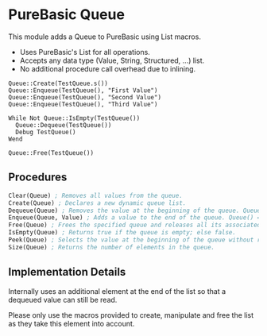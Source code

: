 # PureBasic Queue
This module adds a Queue to PureBasic using List macros.

- Uses PureBasic's List for all operations.
- Accepts any data type (Value, String, Structured, ...) list.
- No additional procedure call overhead due to inlining.

```
Queue::Create(TestQueue.s())
Queue::Enqueue(TestQueue(), "First Value")
Queue::Enqueue(TestQueue(), "Second Value")
Queue::Enqueue(TestQueue(), "Third Value")

While Not Queue::IsEmpty(TestQueue())
  Queue::Dequeue(TestQueue())
  Debug TestQueue()
Wend

Queue::Free(TestQueue())
```

## Procedures

```PureBasic
Clear(Queue) ; Removes all values from the queue.
Create(Queue) ; Declares a new dynamic queue list.
Dequeue(Queue) ; Removes the value at the beginning of the queue. Queue() = Dequeued Value.
Enqueue(Queue, Value) ; Adds a value to the end of the queue. Queue() = Enqueued Value.
Free(Queue) ; Frees the specified queue and releases all its associated memory.
IsEmpty(Queue) ; Returns true if the queue is empty; else false.
Peek(Queue) ; Selects the value at the beginning of the queue without removing it.
Size(Queue) ; Returns the number of elements in the queue.
```

## Implementation Details
Internally uses an additional element at the end of the list so that a dequeued value can still be read.

Please only use the macros provided to create, manipulate and free the list as they take this element into account.
